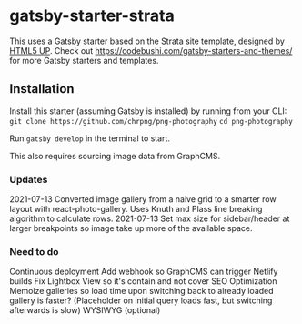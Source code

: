 
# gatsby-starter-strata

This uses a Gatsby starter based on the Strata site template, designed by [HTML5 UP](https://html5up.net/strata). Check out https://codebushi.com/gatsby-starters-and-themes/ for more Gatsby starters and templates.

## Installation

Install this starter (assuming Gatsby is installed) by running from your CLI:
`git clone https://github.com/chrpng/png-photography`
`cd png-photography`

Run `gatsby develop` in the terminal to start.

This also requires sourcing image data from GraphCMS.

### Updates

2021-07-13 Converted image gallery from a naive grid to a smarter row layout with react-photo-gallery. Uses Knuth and Plass line breaking algorithm to calculate rows.
2021-07-13 Set max size for sidebar/header at larger breakpoints so image take up more of the available space.

### Need to do
Continuous deployment
Add webhook so GraphCMS can trigger Netlify builds
Fix Lightbox View so it's contain and not cover
SEO Optimization
Memoize galleries so load time upon switching back to already loaded gallery is faster? (Placeholder on initial query loads fast, but switching afterwards is slow)
WYSIWYG (optional)